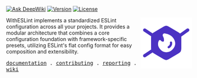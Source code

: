 <p>
  <a href="https://deepwiki.com/witheslint/witheslint"><img src="https://deepwiki.com/badge.svg" alt="Ask DeepWiki"></a>
  <a href="https://npmjs.com/package/witheslint"><img src="https://img.shields.io/npm/v/witheslint?style=flat&colorA=0B0B0B&colorB=1FA669&label=version" alt="Version"></a>
  <a href="./LICENSE"><img src="https://img.shields.io/github/license/witheslint/witheslint.svg?style=flat&colorA=0B0B0B&colorB=1FA669&label=license" alt="License"></a>
</p>

<img src="https://github.com/witheslint/static/raw/main/icons/witheslint.svg" alt="witheslint" align="right" width="140" height="140">

<p>
  WithESLint implements a standardized ESLint configuration across all your projects. It provides a modular architecture that combines a core configuration foundation with framework-specific presets, utilizing ESLint's flat config format for easy composition and extensibility.
</p>

<samp>
  <a href="./packages/witheslint/README.md">documentation</a> .
  <a href="./.github/CONTRIBUTING.md">contributing</a> .
  <a href="https://github.com/witheslint/witheslint/issues">reporting</a> .
  <a href="https://deepwiki.com/witheslint/witheslint">wiki</a>
</samp>
